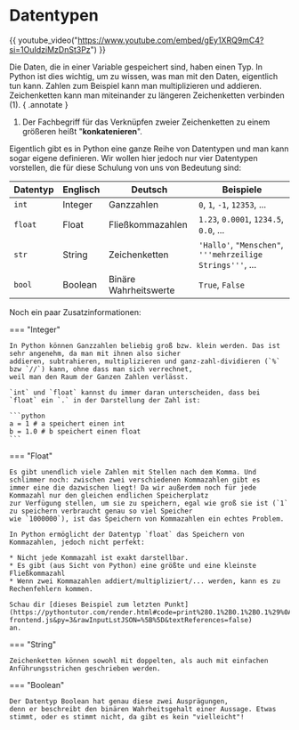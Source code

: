 # Datentypen

{{ youtube_video("https://www.youtube.com/embed/gEy1XRQ9mC4?si=1OuIdziMzDnSt3Pz") }}

Die Daten, die in einer Variable gespeichert sind, haben einen Typ. In Python ist dies wichtig, um zu wissen,
was man mit den Daten, eigentlich tun kann. Zahlen zum Beispiel kann man multiplizieren und addieren.
Zeichenketten kann man  miteinander zu längeren Zeichenketten verbinden (1).
{ .annotate }

1.  Der Fachbegriff für das Verknüpfen zweier Zeichenketten zu einem größeren heißt "__konkatenieren__".

Eigentlich gibt es in Python eine ganze Reihe von Datentypen und man kann sogar eigene definieren.
Wir wollen hier jedoch nur vier Datentypen vorstellen, die für diese Schulung von uns von Bedeutung sind:

| Datentyp | Englisch | Deutsch               | Beispiele                                                 |
|----------|----------|-----------------------|-----------------------------------------------------------|
| `int`    | Integer  | Ganzzahlen            | `0`, `1`, `-1`, `12353`, ...                              |
| `float`  | Float    | Fließkommazahlen      | `1.23`, `0.0001`, `1234.5`, `0.0`, ...                    |
| `str`    | String   | Zeichenketten         | `'Hallo'`, `"Menschen"`, `'''mehrzeilige Strings'''`, ... |
| `bool`   | Boolean  | Binäre Wahrheitswerte | `True`, `False`                                           |

Noch ein paar Zusatzinformationen:

=== "Integer"
    
    In Python können Ganzzahlen beliebig groß bzw. klein werden. Das ist sehr angenehm, da man mit ihnen also sicher
    addieren, subtrahieren, multiplizieren und ganz-zahl-dividieren (`%` bzw `//`) kann, ohne dass man sich verrechnet,
    weil man den Raum der Ganzen Zahlen verlässt.

    `int` und `float` kannst du immer daran unterscheiden, dass bei `float` ein `.` in der Darstellung der Zahl ist:

    ```python
    a = 1 # a speichert einen int
    b = 1.0 # b speichert einen float
    ```

=== "Float"
    
    Es gibt unendlich viele Zahlen mit Stellen nach dem Komma. Und schlimmer noch: zwischen zwei verschiedenen Kommazahlen gibt es
    immer eine die dazwischen liegt! Da wir außerdem noch für jede Kommazahl nur den gleichen endlichen Speicherplatz
    zur Verfügung stellen, um sie zu speichern, egal wie groß sie ist (`1` zu speichern verbraucht genau so viel Speicher
    wie `1000000`), ist das Speichern von Kommazahlen ein echtes Problem.

    In Python ermöglicht der Datentyp `float` das Speichern von Kommazahlen, jedoch nicht perfekt:
    
    * Nicht jede Kommazahl ist exakt darstellbar.
    * Es gibt (aus Sicht von Python) eine größte und eine kleinste Fließkommazahl
    * Wenn zwei Kommazahlen addiert/multipliziert/... werden, kann es zu Rechenfehlern kommen. 

    Schau dir [dieses Beispiel zum letzten Punkt](https://pythontutor.com/render.html#code=print%280.1%2B0.1%2B0.1%29%0A%0A%23%20Seid%20wann%20ist%20denn%200.1%20%2B%200.1%20%2B%200.1%20%3E%200.3%20%3F&cumulative=false&curInstr=0&heapPrimitives=nevernest&mode=display&origin=opt-frontend.js&py=3&rawInputLstJSON=%5B%5D&textReferences=false)
    an.

=== "String"

    Zeichenketten können sowohl mit doppelten, als auch mit einfachen Anführungsstrichen geschrieben werden.

=== "Boolean"

    Der Datentyp Boolean hat genau diese zwei Ausprägungen,
    denn er beschreibt den binären Wahrheitsgehalt einer Aussage. Etwas stimmt, oder es stimmt nicht, da gibt es kein "vielleicht"!
